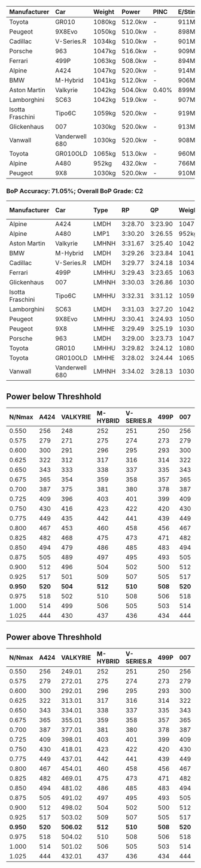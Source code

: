 | Manufacturer     | Car            | Weight | Power   | PINC    | E/Stint | FDS     |
|:-|:-|:-|:-|:-|:-|:-|
| Toyota           | GR010          | 1080kg | 512.0kw |    -    | 911MJ   | 190kph  |
| Peugeot          | 9X8Evo         | 1050kg | 510.0kw |    -    | 898MJ   | 190kph  |
| Cadillac         | V-Series.R     | 1034kg | 510.0kw |    -    | 901MJ   |    -    |
| Porsche          | 963            | 1047kg | 516.0kw |    -    | 909MJ   |    -    |
| Ferrari          | 499P           | 1063kg | 508.0kw |    -    | 894MJ   | 190kph  |
| Alpine           | A424           | 1047kg | 520.0kw |    -    | 914MJ   |    -    |
| BMW              | M-Hybrid       | 1041kg | 512.0kw |    -    | 906MJ   |    -    |
| Aston Martin     | Valkyrie       | 1042kg | 504.0kw | 0.40%   | 899MJ   |    -    |
| Lamborghini      | SC63           | 1042kg | 519.0kw |    -    | 907MJ   |    -    |
| Isotta Fraschini | Tipo6C         | 1059kg | 520.0kw |    -    | 919MJ   | 190kph  |
| Glickenhaus      | 007            | 1030kg | 520.0kw |    -    | 913MJ   |    -    |
| Vanwall          | Vanderwell 680 | 1030kg | 520.0kw |    -    | 908MJ   |    -    |
| Toyota           | GR010OLD       | 1065kg | 513.0kw |    -    | 960MJ   | 150kph  |
| Alpine           | A480           | 952kg  | 432.0kw |    -    | 766MJ   |    -    |
| Peugeot          | 9X8            | 1030kg | 520.0kw |    -    | 910MJ   | 150kph  |

### BoP Accuracy: 71.05%; Overall BoP Grade: C2
| Manufacturer     | Car            | Type  | RP      | QP      | Weight | Power¹  | Threshhold | PINC    | Power²   | E/Stint | AVG Vmax  | FDS     | RDLC | L/Stint | BOP-Grade | Model Accuracy | Model Points | Match%  | SimDiff |
|:-|:-|:-|:-|:-|:-|:-|:-|:-|:-|:-|:-|:-|:-|:-|:-|:-|:-|:-|:-|
| Alpine           | A424           | LMDH  | 3:28.70 | 3:23.90 | 1047kg | 520.0kw | 210.0kph   |    -    | 520.00kw |  914MJ  | 321.80kph |    -    | 1.03 | 12      | -D2       | 99.31%         | 2573         | 62.55%  | #       |
| Alpine           | A480           | LMP1  | 3:30.20 | 3:26.55 |  952kg | 432.0kw | 210.0kph   |    -    | 432.00kw |  766MJ  | 319.32kph |    -    | 0.98 | 11      | ~A1       | 94.60%         | 1683         | 100.00% | +0.21   |
| Aston Martin     | Valkyrie       | LMHNH | 3:31.67 | 3:25.40 | 1042kg | 504.0kw | 250.0kph   | 0.40%   | 506.00kw |  899MJ  | 319.67kph |    -    | 1.03 | 12      | +E2       | 100.00%        | 630          | 51.64%  | #       |
| BMW              | M-Hybrid       | LMDH  | 3:29.26 | 3:23.84 | 1041kg | 512.0kw | 210.0kph   |    -    | 512.00kw |  906MJ  | 322.66kph |    -    | 1.03 | 12      | -C1       | 99.41%         | 2544         | 76.84%  | #       |
| Cadillac         | V-Series.R     | LMDH  | 3:29.77 | 3:24.18 | 1034kg | 510.0kw | 210.0kph   |    -    | 510.00kw |  901MJ  | 324.23kph |    -    | 1.04 | 12      | -A2       | 99.30%         | 4946         | 90.21%  | #       |
| Ferrari          | 499P           | LMHHU | 3:29.43 | 3:23.65 | 1063kg | 508.0kw | 210.0kph   |    -    | 508.00kw |  894MJ  | 322.00kph | 190kph  | 1.05 | 12      | -B2       | 100.00%        | 8223         | 80.04%  | #       |
| Glickenhaus      | 007            | LMHNH | 3:30.03 | 3:26.86 | 1030kg | 520.0kw | 210.0kph   |    -    | 520.00kw |  913MJ  | 329.13kph |    -    | 0.97 | 12      | ~A1       | 93.86%         | 2169         | 99.31%  | +1.62   |
| Isotta Fraschini | Tipo6C         | LMHHU | 3:32.31 | 3:31.12 | 1059kg | 520.0kw | 210.0kph   |    -    | 520.00kw |  919MJ  | 323.79kph | 190kph  | 1.06 | 12      | +Ω1       | 97.73%         | 129          | 27.06%  | +1.58   |
| Lamborghini      | SC63           | LMDH  | 3:31.03 | 3:27.20 | 1042kg | 519.0kw | 210.0kph   |    -    | 519.00kw |  907MJ  | 320.25kph |    -    | 1.07 | 12      | +B2       | 98.78%         | 813          | 83.17%  | +0.91   |
| Peugeot          | 9X8Evo         | LMHHU | 3:30.41 | 3:24.93 | 1050kg | 510.0kw | 210.0kph   |    -    | 510.00kw |  898MJ  | 330.05kph | 190kph  | 1.01 | 12      | +A2       | 96.77%         | 2307         | 90.31%  | #       |
| Peugeot          | 9X8            | LMHHE | 3:29.49 | 3:25.19 | 1030kg | 520.0kw | 210.0kph   |    -    | 520.00kw |  910MJ  | 321.23kph | 150kph  | 1.05 | 12      | -B2       | 97.99%         | 5010         | 83.46%  | -0.17   |
| Porsche          | 963            | LMDH  | 3:29.00 | 3:23.73 | 1047kg | 516.0kw | 210.0kph   |    -    | 516.00kw |  909MJ  | 322.39kph |    -    | 1.03 | 12      | -D1       | 99.86%         | 11699        | 68.89%  | #       |
| Toyota           | GR010          | LMHHU | 3:29.82 | 3:24.12 | 1080kg | 512.0kw | 210.0kph   |    -    | 512.00kw |  911MJ  | 320.00kph | 190kph  | 1.02 | 12      | -A2       | 99.63%         | 6190         | 91.12%  | #       |
| Toyota           | GR010OLD       | LMHHE | 3:28.02 | 3:24.44 | 1065kg | 513.0kw | 210.0kph   |    -    | 513.00kw |  960MJ  | 326.13kph | 150kph  | 1.03 | 12      | -Ω1       | 93.47%         | 1031         | 46.73%  | +2.25   |
| Vanwall          | Vanderwell 680 | LMHNH | 3:34.02 | 3:28.13 | 1030kg | 520.0kw | 210.0kph   |    -    | 520.00kw |  908MJ  | 321.62kph |    -    | 1.02 | 12      | +Ω1       | 94.33%         | 632          | 14.48%  | +0.49   |

## Power below Threshhold
| N/Nmax    | A424    | VALKYRIE | M-HYBRID | V-SERIES.R | 499P    | 007     | TIPO6C  | SC63    | 9X8EVO  | 9X8     | 963     | GR010   | GR010OLD | VANDERWELL 680 | ​     | RPM      | A480       |
|:-|:-|:-|:-|:-|:-|:-|:-|:-|:-|:-|:-|:-|:-|:-|:-|:-|:-|
|  0.550    |  256    |  248     |  252     |  251       |  250    |  256    |  256    |  256    |  251    |  256    |  254    |  252    |  253     |  256           |  ​    |   --     |   -        |
|  0.575    |  279    |  271     |  275     |  274       |  273    |  279    |  279    |  279    |  274    |  279    |  277    |  275    |  276     |  279           |  ​    |   --     |   -        |
|  0.600    |  300    |  291     |  296     |  295       |  293    |  300    |  300    |  299    |  295    |  300    |  298    |  296    |  296     |  300           |  ​    |   --     |   -        |
|  0.625    |  322    |  312     |  317     |  316       |  314    |  322    |  322    |  321    |  316    |  322    |  319    |  317    |  317     |  322           |  ​    |   --     |   -        |
|  0.650    |  343    |  333     |  338     |  337       |  335    |  343    |  343    |  342    |  337    |  343    |  340    |  338    |  338     |  343           |  ​    |   --     |   -        |
|  0.675    |  365    |  354     |  359     |  358       |  357    |  365    |  365    |  364    |  358    |  365    |  362    |  359    |  360     |  365           |  ​    |   --     |   -        |
|  0.700    |  387    |  375     |  381     |  380       |  378    |  387    |  387    |  386    |  380    |  387    |  384    |  381    |  382     |  387           |  ​    |   --     |   -        |
|  0.725    |  409    |  396     |  403     |  401       |  399    |  409    |  409    |  408    |  401    |  409    |  406    |  403    |  403     |  409           |  ​    |   --     |   -        |
|  0.750    |  430    |  416     |  423     |  422       |  420    |  430    |  430    |  429    |  422    |  430    |  427    |  423    |  424     |  430           |  ​    |   --     |   -        |
|  0.775    |  449    |  435     |  442     |  441       |  439    |  449    |  449    |  448    |  441    |  449    |  446    |  442    |  443     |  449           |  ​    |  5000    |  -3386005  |
|  0.800    |  467    |  453     |  460     |  458       |  456    |  467    |  467    |  466    |  458    |  467    |  463    |  460    |  461     |  467           |  ​    |  5500    |  -3687783  |
|  0.825    |  482    |  468     |  475     |  473       |  471    |  482    |  482    |  481    |  473    |  482    |  478    |  475    |  476     |  482           |  ​    |  5999    |  -4004324  |
|  0.850    |  494    |  479     |  486     |  485       |  483    |  494    |  494    |  493    |  485    |  494    |  490    |  486    |  487     |  494           |  ​    |  6499    |  -4335628  |
|  0.875    |  505    |  489     |  497     |  495       |  493    |  505    |  505    |  504    |  495    |  505    |  501    |  497    |  498     |  505           |  ​    |  7000    |  -4681695  |
|  0.900    |  512    |  496     |  504     |  502       |  500    |  512    |  512    |  511    |  502    |  512    |  508    |  504    |  505     |  512           |  ​    |  7500    |  -5042525  |
|  0.925    |  517    |  501     |  509     |  507       |  505    |  517    |  517    |  516    |  507    |  517    |  513    |  509    |  510     |  517           |  ​    |  8000    |  429       |
| **0.950** | **520** | **504**  | **512**  | **510**    | **508** | **520** | **520** | **519** | **510** | **520** | **516** | **512** | **513**  | **520**        | **​** | **8499** | **432**    |
|  0.975    |  518    |  502     |  510     |  508       |  506    |  518    |  518    |  517    |  508    |  518    |  514    |  510    |  511     |  518           |  ​    |  9000    |  216       |
|  1.000    |  514    |  499     |  506     |  505       |  503    |  514    |  514    |  513    |  505    |  514    |  510    |  506    |  507     |  514           |  ​    |   --     |   -        |
|  1.025    |  444    |  430     |  437     |  436       |  434    |  444    |  444    |  443    |  436    |  444    |  441    |  437    |  438     |  444           |  ​    |   --     |   -        |

## Power above Threshhold
| N/Nmax    | A424    | VALKYRIE   | M-HYBRID | V-SERIES.R | 499P    | 007     | TIPO6C  | SC63    | 9X8EVO  | 9X8     | 963     | GR010   | GR010OLD | VANDERWELL 680 | ​     | RPM      | A480       |
|:-|:-|:-|:-|:-|:-|:-|:-|:-|:-|:-|:-|:-|:-|:-|:-|:-|:-|
|  0.550    |  256    |  249.01    |  252     |  251       |  250    |  256    |  256    |  256    |  251    |  256    |  254    |  252    |  253     |  256           |  ​    |   --     |   -        |
|  0.575    |  279    |  272.01    |  275     |  274       |  273    |  279    |  279    |  279    |  274    |  279    |  277    |  275    |  276     |  279           |  ​    |   --     |   -        |
|  0.600    |  300    |  292.01    |  296     |  295       |  293    |  300    |  300    |  299    |  295    |  300    |  298    |  296    |  296     |  300           |  ​    |   --     |   -        |
|  0.625    |  322    |  313.01    |  317     |  316       |  314    |  322    |  322    |  321    |  316    |  322    |  319    |  317    |  317     |  322           |  ​    |   --     |   -        |
|  0.650    |  343    |  334.01    |  338     |  337       |  335    |  343    |  343    |  342    |  337    |  343    |  340    |  338    |  338     |  343           |  ​    |   --     |   -        |
|  0.675    |  365    |  355.01    |  359     |  358       |  357    |  365    |  365    |  364    |  358    |  365    |  362    |  359    |  360     |  365           |  ​    |   --     |   -        |
|  0.700    |  387    |  377.01    |  381     |  380       |  378    |  387    |  387    |  386    |  380    |  387    |  384    |  381    |  382     |  387           |  ​    |   --     |   -        |
|  0.725    |  409    |  398.01    |  403     |  401       |  399    |  409    |  409    |  408    |  401    |  409    |  406    |  403    |  403     |  409           |  ​    |   --     |   -        |
|  0.750    |  430    |  418.01    |  423     |  422       |  420    |  430    |  430    |  429    |  422    |  430    |  427    |  423    |  424     |  430           |  ​    |   --     |   -        |
|  0.775    |  449    |  437.01    |  442     |  441       |  439    |  449    |  449    |  448    |  441    |  449    |  446    |  442    |  443     |  449           |  ​    |  5000    |  -3386005  |
|  0.800    |  467    |  454.01    |  460     |  458       |  456    |  467    |  467    |  466    |  458    |  467    |  463    |  460    |  461     |  467           |  ​    |  5500    |  -3687783  |
|  0.825    |  482    |  469.01    |  475     |  473       |  471    |  482    |  482    |  481    |  473    |  482    |  478    |  475    |  476     |  482           |  ​    |  5999    |  -4004324  |
|  0.850    |  494    |  481.02    |  486     |  485       |  483    |  494    |  494    |  493    |  485    |  494    |  490    |  486    |  487     |  494           |  ​    |  6499    |  -4335628  |
|  0.875    |  505    |  491.02    |  497     |  495       |  493    |  505    |  505    |  504    |  495    |  505    |  501    |  497    |  498     |  505           |  ​    |  7000    |  -4681695  |
|  0.900    |  512    |  498.02    |  504     |  502       |  500    |  512    |  512    |  511    |  502    |  512    |  508    |  504    |  505     |  512           |  ​    |  7500    |  -5042525  |
|  0.925    |  517    |  503.02    |  509     |  507       |  505    |  517    |  517    |  516    |  507    |  517    |  513    |  509    |  510     |  517           |  ​    |  8000    |  429       |
| **0.950** | **520** | **506.02** | **512**  | **510**    | **508** | **520** | **520** | **519** | **510** | **520** | **516** | **512** | **513**  | **520**        | **​** | **8499** | **432**    |
|  0.975    |  518    |  504.02    |  510     |  508       |  506    |  518    |  518    |  517    |  508    |  518    |  514    |  510    |  511     |  518           |  ​    |  9000    |  216       |
|  1.000    |  514    |  501.02    |  506     |  505       |  503    |  514    |  514    |  513    |  505    |  514    |  510    |  506    |  507     |  514           |  ​    |   --     |   -        |
|  1.025    |  444    |  432.01    |  437     |  436       |  434    |  444    |  444    |  443    |  436    |  444    |  441    |  437    |  438     |  444           |  ​    |   --     |   -        |
